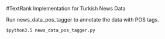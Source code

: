 #TextRank Implementation for Turkish News Data

Run news_data_pos_tagger to annotate the data with POS tags.

```
$python3.5 news_data_pos_tagger.py
```